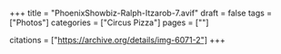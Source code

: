 +++
title = "PhoenixShowbiz-Ralph-Itzarob-7.avif"
draft = false
tags = ["Photos"]
categories = ["Circus Pizza"]
pages = [""]

citations = ["https://archive.org/details/img-6071-2"]
+++
